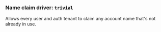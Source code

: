 ### Name claim driver: `trivial`

Allows every user and auth tenant to claim any account name that's not already in use.
